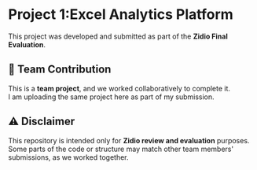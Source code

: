 # Project 1:Excel Analytics Platform

This project was developed and submitted as part of the **Zidio Final Evaluation**.

## 👥 Team Contribution

This is a **team project**, and we worked collaboratively to complete it.  
I am uploading the same project here as part of my submission.

## ⚠️ Disclaimer

This repository is intended only for **Zidio review and evaluation** purposes.  
Some parts of the code or structure may match other team members' submissions, as we worked together.

